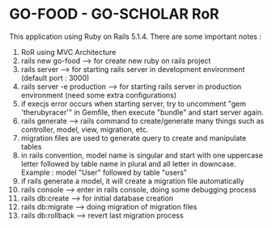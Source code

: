 # GO-FOOD - GO-SCHOLAR RoR

This application using Ruby on Rails 5.1.4. There are some important notes :

1. RoR using MVC Architecture
2. rails new go-food --> for create new ruby on rails project
3. rails server --> for starting rails server in development environment (default port : 3000)
4. rails server -e production --> for starting rails server in production environment (need some extra configurations)
5. if execjs error occurs when starting server, try to uncomment "gem 'therubyracer'" in Gemfile, then execute "bundle" and start server again.
6. rails generate --> rails command to create/generate many things such as controller, model, view, migration, etc.
7. migration files are used to generate query to create and manipulate tables
8. in rails convention, model name is singular and start with one uppercase letter followed by table name in plural and all letter in downcase. Example : model "User" followed by table "users"
9. if rails generate a model, it will create a migration file automatically
10. rails console --> enter in rails console, doing some debugging process
11. rails db:create --> for initial database creation
12. rails db:migrate --> doing migration of migration files
13. rails db:rollback --> revert last migration process 